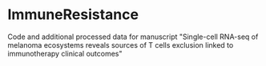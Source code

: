 # ImmuneResistance
Code and additional processed data for manuscript "Single-cell RNA-seq of melanoma ecosystems reveals sources of T cells exclusion linked to immunotherapy clinical outcomes"
